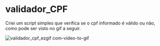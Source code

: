 # validador_CPF
Criei um script simples que verifica se o cpf informado é válido ou não, como pode ser visto no gif a seguir.







![validador_cpf_ezgif com-video-to-gif](https://user-images.githubusercontent.com/104936515/232632319-0595d094-66f3-4b3f-bc09-d5f143cb7bbd.gif)
